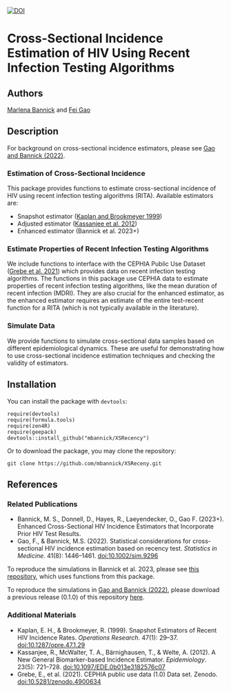 [![DOI](https://zenodo.org/badge/327072490.svg)](https://zenodo.org/badge/latestdoi/327072490)

# Cross-Sectional Incidence Estimation of HIV Using Recent Infection Testing Algorithms

## Authors
[Marlena Bannick](https://marlenabannick.com/) and [Fei Gao](https://www.fredhutch.org/en/faculty-lab-directory/gao-fei.html)

## Description

For background on cross-sectional incidence estimators, please see [Gao and Bannick (2022)](https://onlinelibrary.wiley.com/doi/abs/10.1002/sim.9296).

### Estimation of Cross-Sectional Incidence
This package provides functions to estimate cross-sectional incidence of HIV using recent infection testing algorithms (RITA). Available estimators are:

- Snapshot estimator ([Kaplan and Brookmeyer 1999](https://doi.org/10.1287/opre.47.1.29))
- Adjusted estimator ([Kassanjee et al. 2012](https://doi.org/10.1097/EDE.0b013e3182576c07))
- Enhanced estimator (Bannick et al. 2023+)

### Estimate Properties of Recent Infection Testing Algorithms
We include functions to interface with the CEPHIA Public Use Dataset ([Grebe et al. 2021](https://doi.org/10.5281/zenodo.4900634)) which provides data on recent infection testing algorithms. The functions in this package use CEPHIA data to estimate properties of recent infection testing algorithms, like the mean duration of recent infection (MDRI). They are also crucial for the enhanced estimator, as the enhanced estimator requires an estimate of the entire test-recent function for a RITA (which is not typically available in the literature).

### Simulate Data
We provide functions to simulate cross-sectional data samples based on different epidemiological dynamics. These are useful for demonstrating how to use cross-sectional incidence estimation techniques and checking the validity of estimators.

## Installation

You can install the package with `devtools`:
```{R}
require(devtools)
require(formula.tools)
require(zen4R)
require(geepack)
devtools::install_github("mbannick/XSRecency")
```

Or to download the package, you may clone the repository:
```{R}
git clone https://github.com/mbannick/XSReceny.git
```

## References

### Related Publications

- Bannick, M. S., Donnell, D., Hayes, R., Laeyendecker, O., Gao F. (2023+). Enhanced Cross-Sectional HIV Incidence Estimators that Incorporate Prior HIV Test Results.
- Gao, F., & Bannick, M.S. (2022). Statistical considerations for cross-sectional HIV incidence estimation based on recency test. *Statistics in Medicine*. 41(8): 1446–1461. [doi:10.1002/sim.9296](https://onlinelibrary.wiley.com/doi/abs/10.1002/sim.9296)

To reproduce the simulations in Bannick et al. 2023, please see [this repository](https://github.com/mbannick/RITA-plus-sims), which
uses functions from this package.

To reproduce the simulations in [Gao and Bannick (2022)](https://onlinelibrary.wiley.com/doi/abs/10.1002/sim.9296), please download a previous release (0.1.0) of this repository [here](https://github.com/mbannick/XSRecency/releases/tag/0.1.0).

### Additional Materials

- Kaplan, E. H., & Brookmeyer, R. (1999). Snapshot Estimators of Recent HIV Incidence Rates. *Operations Research*. 47(1): 29–37. [doi:10.1287/opre.47.1.29](https://doi.org/10.1287/opre.47.1.29)
- Kassanjee, R., McWalter, T. A., Bärnighausen, T., & Welte, A. (2012). A New General Biomarker-based Incidence Estimator. *Epidemiology*. 23(5): 721–728. [doi:10.1097/EDE.0b013e3182576c07](https://doi.org/10.1097/EDE.0b013e3182576c07)
- Grebe, E., et al. (2021). CEPHIA public use data (1.0) Data set. Zenodo. [doi:10.5281/zenodo.4900634](https://doi.org/10.5281/zenodo.4900634)
